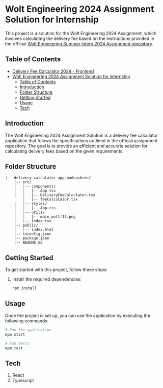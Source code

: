 # Wolt Engineering 2024 Assignment Solution for Internship

This project is a solution for the Wolt Engineering 2024 Assignment, which involves calculating the delivery fee based on the instructions provided in the official [Wolt Engineering Summer Intern 2024 Assignment repository](https://github.com/woltapp/engineering-internship-2024).

## Table of Contents

- [Delivery Fee Calculator 2024 - Frontend](#delivery-fee-calculator-2024---frontend)
- [Wolt Engineering 2024 Assignment Solution for Internship](#wolt-engineering-2024-assignment-solution-for-internship)
  - [Table of Contents](#table-of-contents)
  - [Introduction](#introduction)
  - [Folder Structure](#folder-structure)
  - [Getting Started](#getting-started)
  - [Usage](#usage)
  - [Tech](#tech)

## Introduction

The Wolt Engineering 2024 Assignment Solution is a delivery fee calculator application that folows the specifications outlined in the official assignment repository. The goal is to provide an efficient and accurate solution for calculating delivery fees based on the given requirements.

## Folder Structure

```plaintext
|-- delivery-calculator-app-madhushree/
    |-- src/
    |   |-- components/
    |   |   |-- App.tsx
    |   |   |-- DeliveryFeeCalculator.tsx
        |   |-- feeCalculator.tsx
    |   |-- styles/
    |   |   |-- App.css
    |   |-- utils/
    |   |   |-- main_wolt(1).png
    |   |-- index.tsx
    |-- public/
    |   |-- index.html
    |-- tsconfig.json
    |-- package.json
    |-- README.md
 ```

## Getting Started

To get started with this project, follow these steps:

1. Install the required dependencies:

    ```bash
    npm install
    ```

## Usage

Once the project is set up, you can use the application by executing the following commands:

```bash
# Run the application
npm start

# Run tests
npm test
```

## Tech
1. React
2. Typescript

